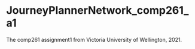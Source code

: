 # JourneyPlannerNetwork_comp261_a1
The comp261 assignment1 from Victoria University of Wellington, 2021.
